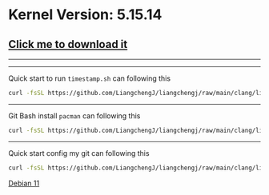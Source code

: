 # Kernel Version: 5.15.14

## [Click me to download it](https://cdn.kernel.org/pub/linux/kernel/v5.x/linux-5.15.14.tar.xz)

---

---

Quick start to run `timestamp.sh` can following this

```bash
curl -fsSL https://github.com/LiangchengJ/liangchengj/raw/main/clang/linux-like/timestamp.sh | sh
```

---

Git Bash install `pacman` can following this

```bash
curl -fsSL https://github.com/LiangchengJ/liangchengj/raw/main/clang/linux-like/git_bash_install_pacman.sh | sh
```

---

Quick start config my git can following this

```bash
curl -fsSL https://github.com/LiangchengJ/liangchengj/raw/main/clang/linux-like/config_my_git.sh | sh
```

[Debian 11](https://cdimage.debian.org/debian-cd/current/amd64/iso-dvd/debian-11.3.0-amd64-DVD-1.iso)
